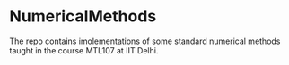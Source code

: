 # NumericalMethods
The repo contains imolementations of some standard numerical methods taught in the course MTL107 at IIT Delhi.
